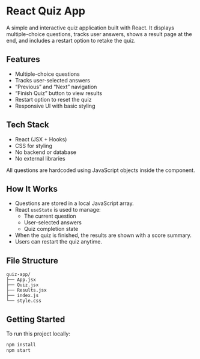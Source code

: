 # React Quiz App

A simple and interactive quiz application built with React. It displays multiple-choice questions, tracks user answers, shows a result page at the end, and includes a restart option to retake the quiz.

## Features

- Multiple-choice questions  
- Tracks user-selected answers  
- “Previous” and “Next” navigation  
- “Finish Quiz” button to view results  
- Restart option to reset the quiz  
- Responsive UI with basic styling

## Tech Stack

- React (JSX + Hooks)
- CSS for styling
- No backend or database
- No external libraries

All questions are hardcoded using JavaScript objects inside the component.

## How It Works

- Questions are stored in a local JavaScript array.
- React `useState` is used to manage:
  - The current question
  - User-selected answers
  - Quiz completion state
- When the quiz is finished, the results are shown with a score summary.
- Users can restart the quiz anytime.

## File Structure

```
quiz-app/
├── App.jsx
├── Quiz.jsx
├── Results.jsx
├── index.js
└── style.css
```

## Getting Started

To run this project locally:

```bash
npm install
npm start
